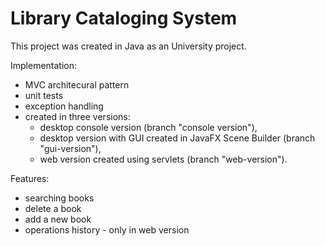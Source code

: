 # Library Cataloging System
This project was created in Java as an University project.

Implementation: 
- MVC architecural pattern
- unit tests
- exception handling
- created in three versions: 
    - desktop console version (branch "console version"),
    - desktop version with GUI created in JavaFX Scene Builder (branch "gui-version"),
    - web version created using servlets (branch "web-version").

Features: 
- searching books
- delete a book
- add a new book
- operations history - only in web version
